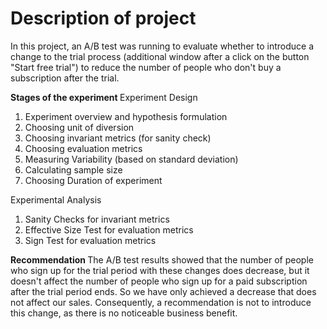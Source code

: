 # Description of project

In this project, an A/B test was running to evaluate whether to introduce a change to the trial process (additional window after a click on the button "Start free trial") to reduce the number of people who don't buy a subscription after the trial.

<b> Stages of the experiment </b>
Experiment Design
1) Experiment overview and hypothesis formulation
2) Choosing unit of diversion
3) Choosing invariant metrics (for sanity check)
4) Choosing evaluation metrics 
5) Measuring Variability (based on standard deviation)
6) Calculating sample size
7) Choosing Duration of experiment

Experimental Analysis
1) Sanity Checks for invariant metrics
2) Effective Size Test for evaluation metrics 
3) Sign Test for evaluation metrics 

<b> Recommendation </b>
The A/B test results showed that the number of people who sign up for the trial period with these changes does decrease, but it doesn't affect the number of people who sign up for a paid subscription after the trial period ends. So we have only achieved a decrease that does not affect our sales. Consequently, a recommendation is not to introduce this change, as there is no noticeable business benefit.

